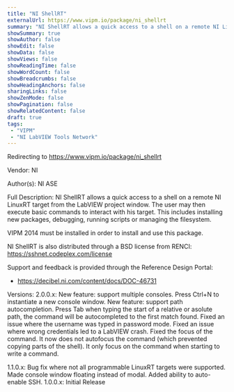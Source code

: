 ```yaml
---
title: "NI ShellRT"
externalUrl: https://www.vipm.io/package/ni_shellrt
summary: "NI ShellRT allows a quick access to a shell on a remote NI LinuxRT target from the LabVIEW project window."
showSummary: true
showAuthor: false
showEdit: false
showData: false
showViews: false
showReadingTime: false
showWordCount: false
showBreadcrumbs: false
showHeadingAnchors: false
sharingLinks: false
showZenMode: false
showPagination: false
showRelatedContent: false
draft: true
tags:
 - "VIPM"
 - "NI LabVIEW Tools Network"
---
```


Redirecting to https://www.vipm.io/package/ni_shellrt

Vendor: NI

Author(s): NI ASE
 
Full Description:
NI ShellRT allows a quick access to a shell on a remote NI LinuxRT target from the LabVIEW project window. The user may then execute basic commands to interact with his target. This includes installing new packages, debugging, running scripts or managing the filesystem.

VIPM 2014 must be installed in order to install and use this package.

NI ShellRT is also distributed through a BSD license from RENCI: https://sshnet.codeplex.com/license

Support and feedback is provided through the Reference Design Portal: 
- https://decibel.ni.com/content/docs/DOC-46731

Versions:
2.0.0.x: New feature: support multiple consoles. Press Ctrl+N to instantiate a new console window. 
New feature: support path autocompletion. Press Tab when typing the start of a relative or asolute path, the command will be autocompleted to the first match found.
Fixed an issue where the username was typed in password mode. 
Fixed an issue where wrong credentials led to a LabVIEW crash.
Fixed the focus of the command. It now does not autofocus the command (which prevented copying parts of the shell). It only focus on the command when starting to write a command.

1.1.0.x: Bug fix where not all programmable LinuxRT targets were supported. Made console window floating instead of modal. Added ability to auto-enable SSH.
1.0.0.x: Initial Release